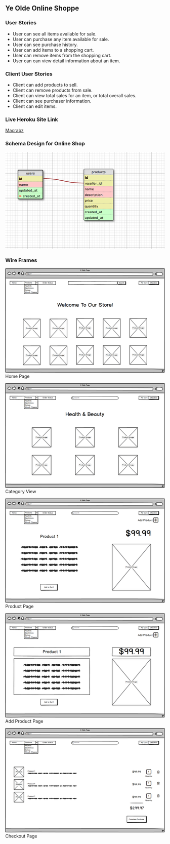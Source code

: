 ## Ye Olde Online Shoppe

### User Stories
* User can see all items available for sale.  
* User can purchase any item available for sale.  
* User can see purchase history.  
* User can add items to a shopping cart.  
* User can remove items from the shopping cart.  
* User can can view detail information about an item.  

### Client User Stories  
* Client can add products to sell.  
* Client can remove products from sale.  
* Client can view total sales for an item, or total overall sales.  
* Client can see purchaser information.  
* Client can edit items. 
  
### Live Heroku Site Link
[Macrabz](https://evening-ridge-61678.herokuapp.com)

### Schema Design for Online Shop
![Alt text](online-shop-schema.png)

### Wire Frames
![Alt text](homepage.png)
Home Page

![Alt text](category-view.png)
Category View

![Alt text](product-page.png)
Product Page

![Alt text](add-product-page.png)
Add Product Page

![Alt text](checkout.png)
Checkout Page
